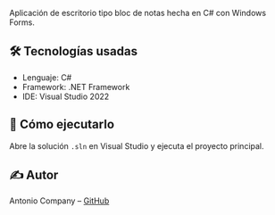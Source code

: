 Aplicación de escritorio tipo bloc de notas hecha en C# con Windows Forms.

## 🛠️ Tecnologías usadas
- Lenguaje: C#
- Framework: .NET Framework
- IDE: Visual Studio 2022

## 🚀 Cómo ejecutarlo
Abre la solución `.sln` en Visual Studio y ejecuta el proyecto principal.

## ✍️ Autor
Antonio Company – [GitHub](https://github.com/antonicr1986)

